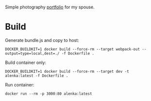 Simple photography [portfolio](https://alenamartens.com) for my spouse.

# Build

   Generate bundle.js and copy to host:

    DOCKER_BUILDKIT=1 docker build --force-rm --target webpack-out --output=type=local,dest=./ -f Dockerfile .

   Build container only:

    DOCKER_BUILDKIT=1 docker build --force-rm --target dev -t alenka:latest -f Dockerfile .

   Run container:

    docker run --rm -p 3000:80 alenka:latest
